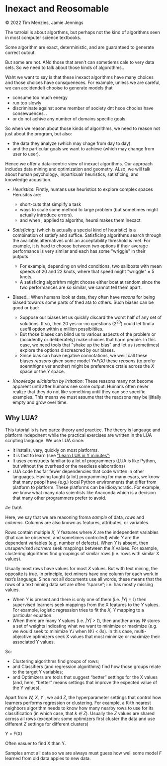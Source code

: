 # Inexact and Reosomable

&copy; 2022 Tim Menzies, Jamie Jennings

The tutroial is about algorthms, but perhaps not the kind of algorithms seen in most computer science textbooks.


Some algorithm are exact, deterministic, and are guaranteed to generate correct outout.

But some are not. ANd those that aren't can sometiems cale to very data sets. So we need to talk about those kinds of algorothms..

Waht we want to say is that these inexact  algorithms have many choices and those choices have consqueneces.
For example, unless we are careful, we can accidendelt chooise to generate models that

- consume too much energy
- run too slowly
-  discriminate against some member of society dnt hsoe chocies have consewuences. .
- or do not achive any number of domains specific goals.

So when we reason about those kinds of algorithms, we need to reason not just about the program,
but also:

- the data they analyze (which may chage from day to day). 
- and the particular goals we want to achieve (which may change from user to user).

Hence we offer a data-centric view of inexact algorithms. Our approach includes data mining and optimization and geometry.
ALso, we will talk  about human psychology., inparticualr heuristics, satisficing, and knowledge acqusition.

- _Heuristics_: Firstly, humans use heuristics to explore complex spaces  Herusitcs are:
  - short-cuts that simplify a task 
  - ways to scale some method to large problem (but sometimes might actually introduce errors).
  - and when ,  applied to algoriths, heursi makes them inexact 

- _Satisficing:_ (which is actually a special kind of heuristic) is a  combination of satisfy and suffice.
 Satisficing algorithms search
through the available alternatives until an acceptability threshold is met. For example, it is hard to
choose between two options if their average performance is very similar and each has some "wriggle" in their putputs 
  - For example, depending on wind conditions,
two sailboats with mean speeds of 20 and 22 knots, where that speed might "wriggle"   &plusmn;  5 knots.
  - A satisficing algorirhm might choose either boat at random since the two performances are so similar, we cannot tell them apart.
- Biased_: 
  When  humans look at data, they often have _reaons_ for being biased towards some parts of thed ata to others. Such biases 
  can be good or bad:
  - Suppose our biases let us quickly discard the worst half of any set of solutions. If so, then 20 yes-or-no questions (2<sup>20</sup>)
    could let find a usefil option within a million possibiltiies.
  - But those biases can blind us to various aspects of the problem or (accidently or deliberately) make choices that harm people.
    In this case, we need tools that "shake up the bias" and let us (sometimes) explore the options discreacred by our biases.
  - Since bias can have negative connotations, we weill call these biases 
_reasons_
     given some model _Y=F(X)_
    these _reasons_ (to prefer soemthigns ver another) might be preferemce crtaie across the _X_ space or the _Y_ space.
- _Knowledge elicitiation by irritation_:
 These reasons many not become apparent until after humans see some output. Humans often never realize
that they do not like something until they can see specific examples.  This means we must assume that the reaosons may be ijitially empty and
grow over time.




## Why LUA?

This tutorial is is two parts: theory and practice. The theory is langauge and platform indepdnent
while the practical exercises are written in the LUA scripting language.
We use  LUA since:

- It installs, very, quickly on most platforms.
- It is fast to learn (see ["Learn LUA in Y minutes"](https://learnxinyminutes.com/docs/lua/);
- It uses constructs familiar to a lot of programmers (LUA is like Python, but without the overhead or the needless elaborations)
- LUA code has far fewer dependencies that code written in other languages. Having taught (a lot) programming for many eyars, we know that many peopl
have (e.g.) local Python environments that differ from platform to platform.   These platforms can be idiosyncratic. For
example, we know what many data scientists like Anaconda which is a decision that many other programmers prefer to avoid.


#e DatA 


Here, we say that we are reasoning froma  _sample_ of data,
_rows_ and _columns_.
Columns are also known as features, attributes, or variables.

Rows contain multiple _X, Y_ features where _X_ are the
independent variables (that can be observed, and sometimes
controlled) while _Y_ are the dependent variables (e.g. number
of defects). When _Y_ is absent, then _unsupervised learners_
seek mappings between the _X_ values. For example, clustering algorithms find groupings of similar rows (i.e. rows with
similar X values).

Usually most rows have values for most _X_ values. But
with text mining, the opposite is true. In principle, text
miners have one column for each work in text’s language.
Since not all documents use all words, these means that the
rows of a text mining data set are often “sparse”; i.e. has
mostly missing values.

- When _Y_ is present and there is only one of them (i.e.
_|Y| = 1_) then supervised learners seek mappings from the X
features to the _Y_ values. For example, logistic regression tries
to fit the _X, Y_ mapping to a particular equation.
- When there are many _Y_ values (i.e. _|Y| > 1_), then
another array _W_ stores a set of weights indicating what
we want to minimize or maximize (e.g. we would seek
to minimize _Y.i_ when _W.i &lt; 0s_). In this case, multi-objective
optimizers seek X values that most minimize or maximize
their associated Y values. 

So:
-  Clustering algorithms find groups of rows;
-  and Classifiers (and regression algorithms) find how those
groups relate to the target Y variables;
-  and Optimizers are tools that suggest “better” settings
for the X values (and, here, “better” means settings that
improve the expected value of the Y values).

Apart from _W, X, Y_ , we add _Z_, the hyperparameter settings
that control how learners performs regression or clustering.
For example, a K-th nearest neighbors algorithm needs to know how
many nearby rows to use for its classification (in which case,
that _k ∈ Z_). Usually the _Z_ values are shared across all rows
(exception: some optimizers first cluster the data and use
different _Z_ settings for different clusters)


Y = F(X)

Often easuer to find X than Y.

Samples arnot all data so we are always must guess how well some model _F_ learned from old data appies to new data.

